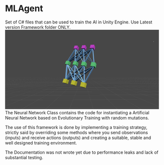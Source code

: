 # MLAgent
Set of C# files that can be used to train the AI in Unity Engine.
Use Latest version Framework folder ONLY.
![Image](NNPNG.png)
The Neural Network Class contains the code for instantiating a Artificial Neural Network based on Evolutionary Training with random mutations.

The use of this framework is done by implementing a training strategy, strictly said by overriding some methods where you send observations (inputs) and receive actions (outputs) and creating a suitable, stable and well designed training environment.

The Documentation was not wrote yet due to performance leaks and lack of substantial testing.

